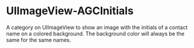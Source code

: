 # UIImageView-AGCInitials
A category on UIImageView to show an image with the initials of a contact name on a colored background. The background color will always be the same for the same names.

